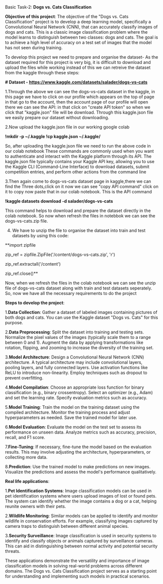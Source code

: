 Basic Task-2:  **Dogs vs. Cats Classification**

 **Objective of this project**:
 The objective of the "Dogs vs. Cats Classification" project is to develop a deep learning model, specifically a Convolutional Neural Network (CNN), that can accurately classify images of dogs and cats. This is a classic image classification problem where the model learns to distinguish between two classes: dogs and cats. The goal is to achieve a high level of accuracy on a test set of images that the model has not seen during training.

To develop this project we need to prepare and organise the dataset-
As the dataset required for this project is very big, it is difficult to download and upload the files while working instead of this we can retreive the dataset from the kaggle through these steps:

**# Dataset - https://www.kaggle.com/datasets/salader/dogs-vs-cats**

1.Through the above we can see the dogs-vs-cats dataset in the kaggle, in this page we have to click on our profile which appears on the top of page in that go to the account, then the account page of our profile will open there we can see the API: in that click on "create API token" so when we click that "kaggle.json" file will be download. Through this kaggle.json file we easily prepare our dataset without downloading.

2.Now upload the kaggle.json file in our working google colab 

**!mkdir -p ~/.kaggle**
**!cp kaggle.json ~/.kaggle/**

So, after uploading the kaggle.json file we need to run the above code in our colab notebook
These commands are commonly used when you want to authenticate and interact with the Kaggle platform through its API. The kaggle.json file typically contains your Kaggle API key, allowing you to use the Kaggle CLI (Command-Line Interface) to download datasets, submit competition entries, and perform other actions from the command line

3.Then again come to dogs-vs-cats dataset page in kaggle,there we can find the Three dots,click on it now we can see "copy API command" click on it to copy now paste that in our colab notebook.
This is the API command    

**!kaggle datasets download -d salader/dogs-vs-cats**

This command helps to download and prepare the dataset directly in the colab notebook. So now when refresh the files in notebbok we can see the dogs-vs-cats.zip file.

4. We have to unzip the file to organise the dataset into train and test datasets by using this code:

**import zipfile

zip_ref = zipfile.ZipFile('/content/dogs-vs-cats.zip', 'r')

zip_ref.extractall('/content')

zip_ref.close()**

Now, when we refresh the files in the colab notebook we can see the unzip file of dogs-vs-cats dataset along with train and test datasets seperately.
So, now we have all the necessary requirements to do the project

  **Steps to develop the project**:

1.**Data Collection**:
Gather a dataset of labeled images containing pictures of both dogs and cats. You can use the Kaggle dataset "Dogs vs. Cats" for this purpose.

2.**Data Preprocessing**:
Split the dataset into training and testing sets.
Normalize the pixel values of the images (typically scale them to a range between 0 and 1).
Augment the data by applying transformations like rotation, flipping, and zooming to increase the diversity of the training set.

3.**Model Architecture**:
Design a Convolutional Neural Network (CNN) architecture. A typical architecture may include convolutional layers, pooling layers, and fully connected layers.
Use activation functions like ReLU to introduce non-linearity.
Employ techniques such as dropout to prevent overfitting.

4.**Model Compilation**:
Choose an appropriate loss function for binary classification (e.g., binary crossentropy).
Select an optimizer (e.g., Adam) and set the learning rate.
Specify evaluation metrics such as accuracy.

5.**Model Training**:
Train the model on the training dataset using the compiled architecture.
Monitor the training process and adjust hyperparameters as needed.
Save the trained model for later use.

6.**Model Evaluation**:
Evaluate the model on the test set to assess its performance on unseen data.
Analyze metrics such as accuracy, precision, recall, and F1 score.

7.**Fine-Tuning**:
If necessary, fine-tune the model based on the evaluation results. This may involve adjusting the architecture, hyperparameters, or collecting more data.

8.**Prediction**:
Use the trained model to make predictions on new images.
Visualize the predictions and assess the model's performance qualitatively.

  **Real life applications**:

1.**Pet Identification Systems**:
Image classification models can be used in pet identification systems where users upload images of lost or found pets. The system can identify whether the image contains a dog or a cat, helping reunite owners with their pets.

2.**Wildlife Monitoring**:
Similar models can be applied to identify and monitor wildlife in conservation efforts. For example, classifying images captured by camera traps to distinguish between different animal species.

3.**Security Surveillance**:
Image classification is used in security systems to identify and classify objects or animals captured by surveillance cameras. This can aid in distinguishing between normal activity and potential security threats.

These applications demonstrate the versatility and importance of image classification models in solving real-world problems across different domains. The Dogs vs. Cats Classification project serves as a starting point for understanding and implementing such models in practical scenarios.
